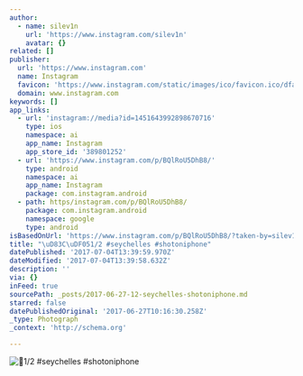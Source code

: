 ```yaml
---
author:
  - name: silev1n
    url: 'https://www.instagram.com/silev1n'
    avatar: {}
related: []
publisher:
  url: 'https://www.instagram.com'
  name: Instagram
  favicon: 'https://www.instagram.com/static/images/ico/favicon.ico/dfa85bb1fd63.ico'
  domain: www.instagram.com
keywords: []
app_links:
  - url: 'instagram://media?id=1451643992898670716'
    type: ios
    namespace: ai
    app_name: Instagram
    app_store_id: '389801252'
  - url: 'https://www.instagram.com/p/BQlRoU5DhB8/'
    type: android
    namespace: ai
    app_name: Instagram
    package: com.instagram.android
  - path: https/instagram.com/p/BQlRoU5DhB8/
    package: com.instagram.android
    namespace: google
    type: android
isBasedOnUrl: 'https://www.instagram.com/p/BQlRoU5DhB8/?taken-by=silev1n'
title: "\uD83C\uDF051/2 #seychelles #shotoniphone"
datePublished: '2017-07-04T13:39:59.970Z'
dateModified: '2017-07-04T13:39:58.632Z'
description: ''
via: {}
inFeed: true
sourcePath: _posts/2017-06-27-12-seychelles-shotoniphone.md
starred: false
datePublishedOriginal: '2017-06-27T10:16:30.258Z'
_type: Photograph
_context: 'http://schema.org'

---
```

![1/2 #seychelles #shotoniphone](https://scontent.cdninstagram.com/t51.2885-15/s640x640/sh0.08/e35/16465238_1860783500859528_2787011541164097536_n.jpg)